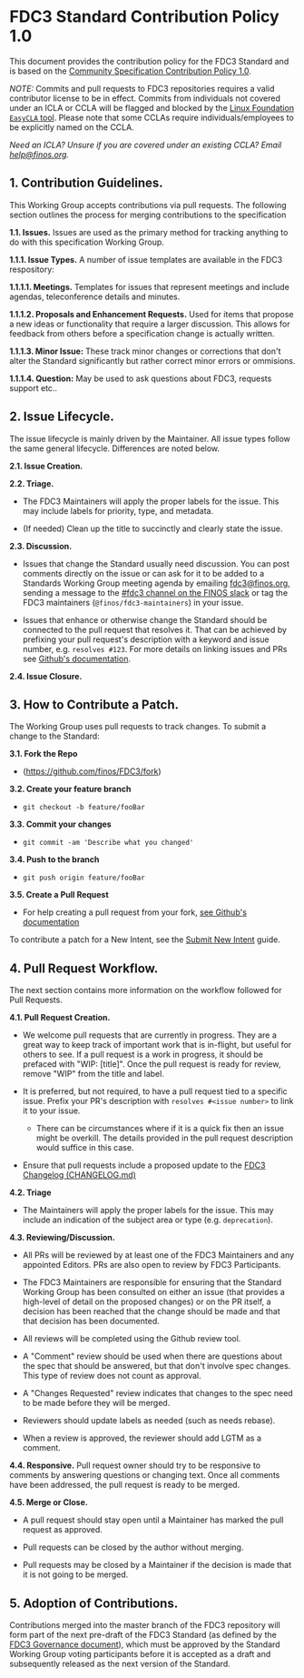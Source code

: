 # FDC3 Standard Contribution Policy 1.0

This document provides the contribution policy for the FDC3 Standard and is based on the [Community Specification Contribution Policy 1.0](https://github.com/finos/standards-project-blueprint/blob/master/governance-documents/6._Contributing.md).

_NOTE:_ Commits and pull requests to FDC3 repositories requires a valid contributor license to be in effect.  Commits from individuals not covered under an ICLA or CCLA will be flagged and blocked by the [Linux Foundation `EasyCLA` tool](https://easycla.lfx.linuxfoundation.org/#/). Please note that some CCLAs require individuals/employees to be explicitly named on the CCLA.

*Need an ICLA? Unsure if you are covered under an existing CCLA? Email [help@finos.org](mailto:help@finos.org).*


## 1.	Contribution Guidelines.

This Working Group accepts contributions via pull requests. The following section outlines the process for merging contributions to the specification

**1.1.	Issues.**  Issues are used as the primary method for tracking anything to do with this specification Working Group.

**1.1.1.	Issue Types.**  A number of issue templates are available in the FDC3 respository:

**1.1.1.1.	Meetings.** Templates for issues that represent meetings and include agendas, teleconference details and minutes.

**1.1.1.2.	Proposals and Enhancement Requests.** Used for items that propose a new ideas or functionality that require a larger discussion. This allows for feedback from others before a specification change is actually written.

**1.1.1.3.	Minor Issue:** These track minor changes or corrections that don't alter the Standard significantly but rather correct minor errors or ommisions.

**1.1.1.4.	Question:** May be used to ask questions about FDC3, requests support etc..

## 2.	Issue Lifecycle.

The issue lifecycle is mainly driven by the Maintainer. All issue types follow the same general lifecycle. Differences are noted below.

**2.1.	Issue Creation.**

**2.2.	Triage.**

- The FDC3 Maintainers will apply the proper labels for the issue. This may include labels for priority, type, and metadata.

- (If needed) Clean up the title to succinctly and clearly state the issue.

**2.3.	Discussion.**

- Issues that change the Standard usually need discussion. You can post comments directly on the issue or can ask for it to be added to a Standards Working Group meeting agenda by emailing [fdc3@finos.org](mailto:fdc3@finos.org), sending a message to the [#fdc3 channel on the FINOS slack](https://finos-lf.slack.com/messages/fdc3/) or tag the FDC3 maintainers (`@finos/fdc3-maintainers`) in your issue.

- Issues that enhance or otherwise change the Standard should be connected to the pull request that resolves it. That can be achieved by prefixing your pull request's description with a keyword and issue number, e.g. `resolves #123`. For more details on linking issues and PRs see [Github's documentation](https://docs.github.com/en/issues/tracking-your-work-with-issues/linking-a-pull-request-to-an-issue).

**2.4.	Issue Closure.**

## 3.	How to Contribute a Patch.

The Working Group uses pull requests to track changes. To submit a change to the Standard:

**3.1.	Fork the Repo**
- (<https://github.com/finos/FDC3/fork>)

**3.2.	Create your feature branch**
- `git checkout -b feature/fooBar`

**3.3.	Commit your changes**
- `git commit -am 'Describe what you changed'`

**3.4.	Push to the branch**
- `git push origin feature/fooBar`

**3.5.	Create a Pull Request**
- For help creating a pull request from your fork, [see Github's documentation](https://docs.github.com/en/pull-requests/collaborating-with-pull-requests/proposing-changes-to-your-work-with-pull-requests/creating-a-pull-request-from-a-fork)

To contribute a patch for a New Intent, see the [Submit New Intent](docs/guides/submit-new-intent) guide.

## 4.	Pull Request Workflow.

The next section contains more information on the workflow followed for Pull Requests.

**4.1.	Pull Request Creation.**

- We welcome pull requests that are currently in progress. They are a great way to keep track of important work that is in-flight, but useful for others to see. If a pull request is a work in progress, it should be prefaced with "WIP: [title]". Once the pull request is ready for review, remove "WIP" from the title and label.

- It is preferred, but not required, to have a pull request tied to a specific issue. Prefix your PR's description with `resolves #<issue number>` to link it to your issue.
  - There can be circumstances where if it is a quick fix then an issue might be overkill. The details provided in the pull request description would suffice in this case.

- Ensure that pull requests include a proposed update to the [FDC3 Changelog (CHANGELOG.md)](CHANGELOG.md)

**4.2.	Triage**

- The Maintainers will apply the proper labels for the issue. This may include an indication of the subject area or type (e.g. `deprecation`).

**4.3.	Reviewing/Discussion.**

- All PRs will be reviewed by at least one of the FDC3 Maintainers and any appointed Editors. PRs are also open to review by FDC3 Participants.

- The FDC3 Maintainers are responsible for ensuring that the Standard Working Group has been consulted on either an issue (that provides a high-level of detail on the proposed changes) or on the PR itself, a decision has been reached that the change should be made and that that decision has been documented.

- All reviews will be completed using the Github review tool.

- A "Comment" review should be used when there are questions about the spec that should be answered, but that don't involve spec changes. This type of review does not count as approval.

- A "Changes Requested" review indicates that changes to the spec need to be made before they will be merged.

- Reviewers should update labels as needed (such as needs rebase).

- When a review is approved, the reviewer should add LGTM as a comment.

**4.4.	Responsive.** Pull request owner should try to be responsive to comments by answering questions or changing text. Once all comments have been addressed, the pull request is ready to be merged.

**4.5.	Merge or Close.**

- A pull request should stay open until a Maintainer has marked the pull request as approved.

- Pull requests can be closed by the author without merging.

- Pull requests may be closed by a Maintainer if the decision is made that it is not going to be merged.

## 5. Adoption of Contributions.
Contributions merged into the master branch of the FDC3 repository will form part of the next pre-draft of the FDC3 Standard (as defined by the [FDC3 Governance document](./GOVERNANCE.md)), which must be approved by the Standard Working Group voting participants before it is accepted as a draft and subsequently released as the next version of the Standard.
